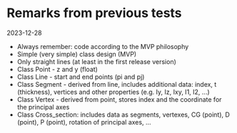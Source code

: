 # Remarks from previous tests

2023-12-28

- Always remember: code according to the MVP philosophy
- Simple (very simple) class design (MVP)
- Only straight lines (at least in the first release version)
- Class Point - z and y (float)
- Class Line - start and end points (pi and pj)
- Class Segment - derived from line, includes additional data: index, t (thickness), vertices and other properties (e.g. Iy, Iz, Ixy, I1, I2, ...)
- Class Vertex - derived from point, stores index and the coordinate for the principal axes
- Class Cross_section: includes data as segments, vertexes, CG (point), D (point), P (point), rotation of principal axes, ...